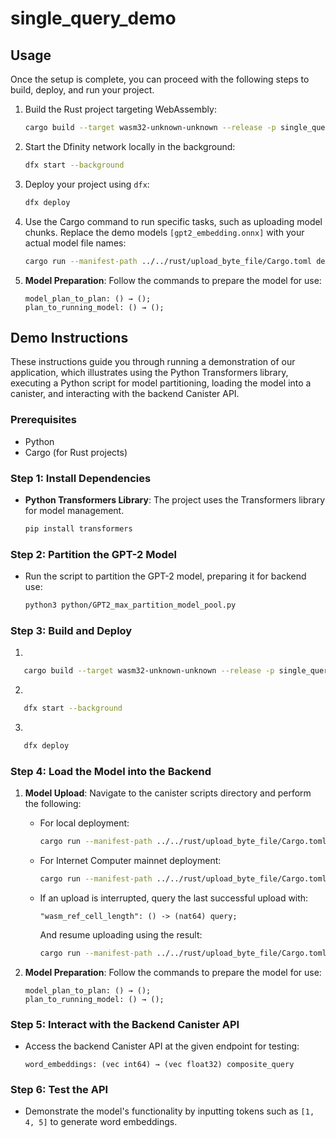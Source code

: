 # single_query_demo



## Usage

Once the setup is complete, you can proceed with the following steps to build, deploy, and run your project.

1. Build the Rust project targeting WebAssembly:
   ```bash
   cargo build --target wasm32-unknown-unknown --release -p single_query_demo_backend
   ```
2. Start the Dfinity network locally in the background:
   ```bash
   dfx start --background
   ```
3. Deploy your project using `dfx`:
   ```bash
   dfx deploy
   ```
4. Use the Cargo command to run specific tasks, such as uploading model chunks. Replace the demo models `[gpt2_embedding.onnx]` with your actual model file names:
   ```bash
   cargo run --manifest-path ../../rust/upload_byte_file/Cargo.toml demo_gpt2_model_backend upload_model_chunks ../../python/onnx_model/ [gpt2_embedding.onnx, gpt2_layer_0.onnx] 0
   ```
   
5. **Model Preparation**: Follow the commands to prepare the model for use:

   ```plaintext
   model_plan_to_plan: () → ();
   plan_to_running_model: () → ();
   ```

## Demo Instructions

These instructions guide you through running a demonstration of our application, which illustrates using the Python Transformers library, executing a Python script for model partitioning, loading the model into a canister, and interacting with the backend Canister API.

### Prerequisites

- Python
- Cargo (for Rust projects)

### Step 1: Install Dependencies

- **Python Transformers Library**: The project uses the Transformers library for model management.

  ```bash
  pip install transformers
  ```

### Step 2: Partition the GPT-2 Model

- Run the script to partition the GPT-2 model, preparing it for backend use:

  ```bash
  python3 python/GPT2_max_partition_model_pool.py
  ```

### Step 3: Build and Deploy

1. 
```bash
   cargo build --target wasm32-unknown-unknown --release -p single_query_demo_backend
  ```
2. 
```bash
   dfx start --background
  ```
3. 
```bash
   dfx deploy
  ```

### Step 4: Load the Model into the Backend

1. **Model Upload**: Navigate to the canister scripts directory and perform the following:

   - For local deployment:

     ```bash
     cargo run --manifest-path ../../rust/upload_byte_file/Cargo.toml single_query_demo_backend upload_model_chunks ../../python/onnx_model/ [gpt2_embedding.onnx] 0
     ```

   - For Internet Computer mainnet deployment:

     ```bash
     cargo run --manifest-path ../../rust/upload_byte_file/Cargo.toml <canister id> upload_model_chunks ../../python/onnx_model/ [gpt2_embedding.onnx] 0 ic
     ```

   - If an upload is interrupted, query the last successful upload with:

     ```plaintext
     "wasm_ref_cell_length": () -> (nat64) query;
     ```

     And resume uploading using the result:

     ```bash
     cargo run --manifest-path ../../rust/upload_byte_file/Cargo.toml single_query_demo_backend upload_model_chunks ../../python/onnx_model/ [gpt2_embedding.onnx] <result number>
     ```

2. **Model Preparation**: Follow the commands to prepare the model for use:

   ```plaintext
   model_plan_to_plan: () → ();
   plan_to_running_model: () → ();
   ```

### Step 5: Interact with the Backend Canister API

- Access the backend Canister API at the given endpoint for testing:

  ```plaintext
  word_embeddings: (vec int64) → (vec float32) composite_query
  ```

### Step 6: Test the API

- Demonstrate the model's functionality by inputting tokens such as `[1, 4, 5]` to generate word embeddings.


